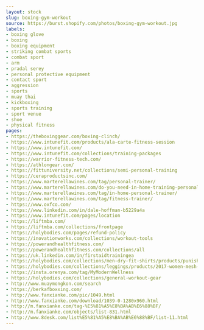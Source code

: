 ```yaml
---
layout: stock
slug: boxing-gym-workout
source: https://burst.shopify.com/photos/boxing-gym-workout.jpg
labels:
- boxing glove
- boxing
- boxing equipment
- striking combat sports
- combat sport
- arm
- pradal serey
- personal protective equipment
- contact sport
- aggression
- sports
- muay thai
- kickboxing
- sports training
- sport venue
- shoe
- physical fitness
pages:
- https://theboxinggear.com/boxing-clinch/
- https://www.intunefit.com/products/ala-carte-fitness-session
- https://www.intunefit.com/
- https://www.intunefit.com/collections/training-packages
- https://warrior-fitness-tech.com/
- https://athlongear.com/
- https://fittuniversity.net/collections/semi-personal-training
- https://ceraproductsinc.com/
- https://www.marterellawines.com/tag/personal-trainer/
- https://www.marterellawines.com/do-you-need-in-home-training-personal-training/
- https://www.marterellawines.com/tag/in-home-personal-trainer/
- https://www.marterellawines.com/tag/fitness-trainer/
- https://www.oxfco.com/
- https://www.linkedin.com/in/dale-hoffman-b5229a4a
- https://www.intunefit.com/pages/location
- https://liftmba.com/
- https://liftmba.com/collections/frontpage
- https://holybodies.com/pages/refund-policy
- https://inovationworks.com/collections/workout-tools
- https://powerandhealthfitness.com/
- https://powerandhealthfitness.com/collections/all
- https://uk.linkedin.com/in/firstaidtrainingea
- https://holybodies.com/collections/men-dry-fit-shirts/products/punisher-3d-printed-t-shirts-men-compression-shirts-long-sleeve-cosplay-costume-crossfit-fitness-clothing-tops-male-black-friday-1
- https://holybodies.com/collections/leggings/products/2017-women-mesh-patchwork-yoga-sports-leggings-for-women-elastic-workout-fitness-sport-legging-trousers-e5
- https://insta.orenya.com/tag/MyModernWellness
- https://holybodies.com/collections/general-workout-gear
- http://www.muaymongkon.com/search
- https://berkafboxxing.com/
- http://www.fanxianke.com/pic/1049.html
- http://www.fanxianke.com/download/1039-0-1280x960.html
- http://m.fanxianke.com/tag-%E5%81%A5%E8%BA%AB%E6%88%BF/
- http://m.fanxianke.com/objects/list-831.html
- http://www.8desk.com/list%E5%81%A5%E8%BA%AB%E6%88%BF/list-11.html
---
```

